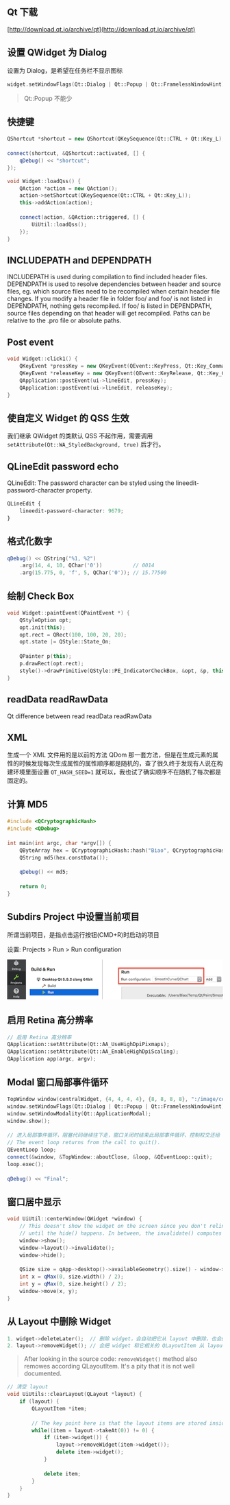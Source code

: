 ## Qt 下载

[http://download.qt.io/archive/qt](http://download.qt.io/archive/qt)

## 设置 QWidget 为 Dialog

设置为 Dialog，是希望在任务栏不显示图标

```cpp
widget.setWindowFlags(Qt::Dialog | Qt::Popup | Qt::FramelessWindowHint);
```

> Qt::Popup 不能少

## 快捷键

```cpp
QShortcut *shortcut = new QShortcut(QKeySequence(Qt::CTRL + Qt::Key_L), this);

connect(shortcut, &QShortcut::activated, [] {
    qDebug() << "shortcut";
});
```

```cpp
void Widget::loadQss() {
    QAction *action = new QAction();
    action->setShortcut(QKeySequence(Qt::CTRL + Qt::Key_L));
    this->addAction(action);

    connect(action, &QAction::triggered, [] {
        UiUtil::loadQss();
    });
}
```

## INCLUDEPATH and DEPENDPATH

INCLUDEPATH is used during compilation to find included header files. DEPENDPATH is used to resolve dependencies between header and source files, eg. which source files need to be recompiled when certain header file changes. If you modify a header file in folder foo/ and foo/ is not listed in DEPENDPATH, nothing gets recompiled. If foo/ is listed in DEPENDPATH, source files depending on that header will get recompiled. Paths can be relative to the .pro file or absolute paths.

## Post event

```cpp
void Widget::click1() {
    QKeyEvent *pressKey = new QKeyEvent(QEvent::KeyPress, Qt::Key_Comma, Qt::NoModifier, ",");
    QKeyEvent *releaseKey = new QKeyEvent(QEvent::KeyRelease, Qt::Key_Comma, Qt::NoModifier, ",");
    QApplication::postEvent(ui->lineEdit, pressKey);
    QApplication::postEvent(ui->lineEdit, releaseKey);
}
```

## 使自定义 Widget 的 QSS 生效

我们继承 QWidget 的类默认 QSS 不起作用，需要调用`setAttribute(Qt::WA_StyledBackground, true)` 后才行。

## QLineEdit password echo

QLineEdit: The password character can be styled using the lineedit-password-character property.

```css
QLineEdit {
    lineedit-password-character: 9679;
}
```

## 格式化数字

```cpp
qDebug() << QString("%1, %2")
    .arg(14, 4, 10, QChar('0'))          // 0014
    .arg(15.775, 0, 'f', 5, QChar('0')); // 15.77500
```

## 绘制 Check Box

```cpp
void Widget::paintEvent(QPaintEvent *) {
    QStyleOption opt;
    opt.init(this);
    opt.rect = QRect(100, 100, 20, 20);
    opt.state |= QStyle::State_On;

    QPainter p(this);
    p.drawRect(opt.rect);
    style()->drawPrimitive(QStyle::PE_IndicatorCheckBox, &opt, &p, this);
}
```

## readData readRawData

Qt difference between read readData readRawData

## XML

生成一个 XML 文件用的是以前的方法 QDom 那一套方法，但是在生成元素的属性的时候发现每次生成属性的属性顺序都是随机的，查了很久终于发现有人说在构建环境里面设置 `QT_HASH_SEED=1` 就可以，我也试了确实顺序不在随机了每次都是固定的。

## 计算 MD5

```cpp
#include <QCryptographicHash>
#include <QDebug>

int main(int argc, char *argv[]) {
    QByteArray hex = QCryptographicHash::hash("Biao", QCryptographicHash::Md5).toHex();
    QString md5(hex.constData());

    qDebug() << md5;

    return 0;
}
```

## Subdirs Project 中设置当前项目

所谓当前项目，是指点击运行按钮\(CMD+R\)时启动的项目

设置: Projects &gt; Run &gt; Run configuration

![](/assets/qt/subdirs-projects.png)

## 启用 Retina 高分辨率

```cpp
// 启用 Retina 高分辨率
QApplication::setAttribute(Qt::AA_UseHighDpiPixmaps);
QApplication::setAttribute(Qt::AA_EnableHighDpiScaling);
QApplication app(argc, argv);
```

## Modal 窗口局部事件循环

```cpp
TopWindow window(centralWidget, {4, 4, 4, 4}, {8, 8, 8, 8}, ":/image/colorful-border.png");
window.setWindowFlags(Qt::Dialog | Qt::Popup | Qt::FramelessWindowHint);
window.setWindowModality(Qt::ApplicationModal);
window.show();

// 进入局部事件循环，阻塞代码继续往下走，窗口关闭时结束此局部事件循环，控制权交还给 QApplication
// The event loop returns from the call to quit().
QEventLoop loop;
connect(&window, &TopWindow::aboutClose, &loop, &QEventLoop::quit);
loop.exec();

qDebug() << "Final";
```

## 窗口居中显示

```cpp
void UiUtil::centerWindow(QWidget *window) {
    // This doesn't show the widget on the screen since you don't relinquish control back to the queue
    // until the hide() happens. In between, the invalidate() computes the correct positions.
    window->show();
    window->layout()->invalidate();
    window->hide();

    QSize size = qApp->desktop()->availableGeometry().size() - window->size();
    int x = qMax(0, size.width() / 2);
    int y = qMax(0, size.height() / 2);
    window->move(x, y);
}
```

## 从 Layout 中删除 Widget

```cpp
1. widget->deleteLater();  // 删除 widget，会自动把它从 layout 中删除，也会删除它相关的 QLayoutItem
2. layout->removeWidget(); // 会把 widget 和它相关的 QLayoutItem 从 layout 中删除，需要自己 delete widget
```

> After looking in the source code: `removeWidget()` method also remowes according QLayoutItem. It's a pity that it is not well documented.

```cpp
// 清空 layout
void UiUtils::clearLayout(QLayout *layout) {
    if (layout) {
        QLayoutItem *item;

        // The key point here is that the layout items are stored inside the layout in a stack
        while((item = layout->takeAt(0)) != 0) {	
            if (item->widget()) {
                layout->removeWidget(item->widget());
                delete item->widget();
            }	

            delete item;
        }
    }
}
```



